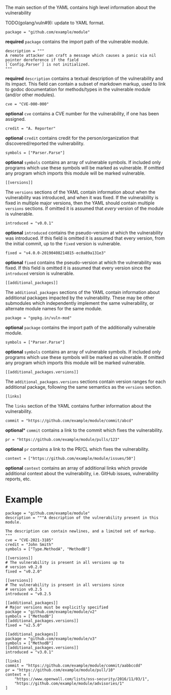 The main section of the YAML contains high level information about the vulnerability

TODO(golang/vuln#9): update to YAML format.
```
package = "github.com/example/module"
```
**required** `package` contains the import path of the vulnerable module.

```
description = """
A remote attacker can craft a message which causes a panic via nil pointer dereference if the field
[`Config.Parser`] is not initialized.
"""
```
**required** `description` contains a textual description of the vulnerability and its impact. This field can contain a subset of markdown markup, used to link to godoc documentation for methods/types in the vulnerable module (and/or other modules).

```
cve = "CVE-000-000"
```
**optional** `cve` contains a CVE number for the vulnerability, if one has been assigned.

```
credit = "A. Reporter"
```
**optional** `credit` contains credit for the person/organization that discovered/reported the vulnerability.

```
symbols = ["Parser.Parse"]
```
**optional** `symbols` contains an array of vulnerable symbols. If included only programs which use these symbols will be marked as vulnerable. If omitted any program which imports this module will be marked vulnerable.

```
[[versions]]
```
The `versions` sections of the YAML contain information about when the vulnerability was introduced, and when it was fixed. If the vulnerability is fixed in multiple major versions, then the YAML should contain multiple `versions` sections. If omitted it is assumed that _every_ version of the module is vulnerable.

```
introduced = "v0.0.1"
```
**optional** `introduced` contains the pseudo-version at which the vulnerability was introduced. If this field is omitted it is assumed that every version, from the initial commit, up to the `fixed` version is vulnerable.

```
fixed = "v4.0.0-20190408214815-ec0a89a131e3"
```
**optional** `fixed` contains the pseudo-version at which the vulnerability was fixed. If this field is omitted it is assumed that every version since the `introduced` version is vulnerable.

```
[[additional_packages]]
```
The `additional_packages` sections of the YAML contain information about additional packages impacted by the vulnerability. These may be other submodules which independently implement the same vulnerability, or alternate module names for the same module.

```
package = "gopkg.in/vuln-mod"
```
**optional** `package` contains the import path of the additionally vulnerable module.

```
symbols = ["Parser.Parse"]
```
**optional** `symbols` contains an array of vulnerable symbols. If included only programs which use these symbols will be marked as vulnerable. If omitted any program which imports this module will be marked vulnerable.

```
[[additional_packages.versions]]
```
The `additional_packages.versions` sections contain version ranges for each additional package, following the same semantics as the `versions` section.

```
[links]
```
The `links` section of the YAML contains further information about the vulnerability.

```
commit = "https://github.com/example/module/commit/abcd"
```
**optional*** `commit` contains a link to the commit which fixes the vulnerability.

```
pr = "https://github.com/example/module/pulls/123"
```
**optional** `pr` contains a link to the PR/CL which fixes the vulnerability.

```
context = ["https://github.com/example/module/issues/50"]
```
**optional** `context` contains an array of additional links which provide additional context about the vulnerability, i.e. GitHub issues, vulnerability reports, etc.

# Example

```
package = "github.com/example/module"
description = """A description of the vulnerability present in this module.

The description can contain newlines, and a limited set of markup.
"""
cve = "CVE-2021-3185"
credit = "John Smith"
symbols = ["Type.MethodA", "MethodB"]

[[versions]]
# The vulnerability is present in all versions up to
# version v0.2.0
fixed = "v0.2.0"

[[versions]]
# The vulnerability is present in all versions since
# version v0.2.5
introduced = "v0.2.5

[[additional_packages]]
# Major versions must be explicitly specified
package = "github.com/example/module/v2"
symbols = ["MethodB"]
[[additional_packages.versions]]
fixed = "v2.5.0"

[[additional_packages]]
package = "github.com/example/module/v3"
symbols = ["MethodB"]
[[additional_packages.versions]]
introduced = "v3.0.1"

[links]
commit = "https://github.com/example/module/commit/aabbccdd"
pr = "https://github.com/example/module/pull/10"
context = [
    "https://www.openwall.com/lists/oss-security/2016/11/03/1",
    "https://github.com/example/module/advisories/1"
]
```

